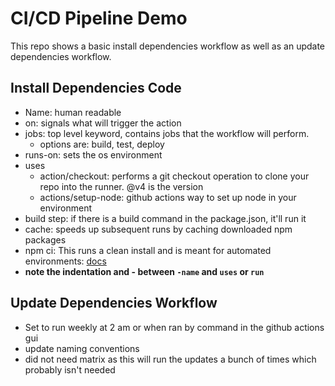 # CI/CD Pipeline Demo

This repo shows a basic install dependencies workflow as well as an update dependencies workflow.

## Install Dependencies Code

- Name: human readable
- on: signals what will trigger the action
- jobs: top level keyword, contains jobs that the workflow will perform.
  - options are: build, test, deploy
- runs-on: sets the os environment
- uses
  - action/checkout: performs a git checkout operation to clone your repo into the runner. @v4 is the version
  - actions/setup-node: github actions way to set up node in your environment
- build step: if there is a build command in the package.json, it'll run it
- cache: speeds up subsequent runs by caching downloaded npm packages
- npm ci: This runs a clean install and is meant for automated environments: [docs](https://docs.npmjs.com/cli/v10/commands/npm-ci?v=true)
- **note the indentation and - between `-name` and `uses` or `run`**

## Update Dependencies Workflow

- Set to run weekly at 2 am or when ran by command in the github actions gui
- update naming conventions
- did not need matrix as this will run the updates a bunch of times which probably isn't needed
